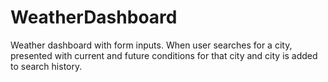 # WeatherDashboard
Weather dashboard with form inputs.  When user searches for a city, presented with current and future conditions for that city and city is added to search history.
